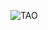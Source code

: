 ![TAO](http://discourse.techart.online/uploads/default/original/2X/8/8f5558c2e2ab14e3a268e99cba44c57e407ac916.jpg)